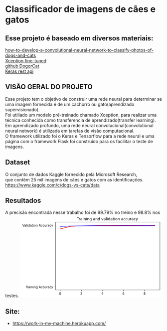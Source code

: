 # Classificador de imagens de cães e gatos 


## Esse projeto é baseado em diversos materiais:  
[how-to-develop-a-convolutional-neural-network-to-classify-photos-of-dogs-and-cats](https://machinelearningmastery.com/how-to-develop-a-convolutional-neural-network-to-classify-photos-of-dogs-and-cats/)  
[Xception fine-tuned](https://codelabs.developers.google.com/codelabs/keras-flowers-squeezenet/#7)  
[github DogorCat](https://github.com/kayveen/DogorCat)  
[Keras rest api](https://blog.keras.io/building-a-simple-keras-deep-learning-rest-api.html)  



## VISÃO GERAL DO PROJETO  
Esse projeto tem o objetivo de construir uma rede neural para determinar se uma imagem fornecida é de um cachorro ou gato(aprendizado supervisionado).   
Foi utiliado um modelo pré-treinado chamado Xception, para realizar uma técnica conhecida como transferencia de aprendizado(transfer learning). Em aprendizado profundo, uma rede neural convolucional(convolutional neural network) é utilizada em tarefas de visão computacional.  
O framework utilizado foi o Keras e Tensorflow para a rede neural e uma página com o framework Flask foi construido para os facilitar o teste de imagens.


## Dataset  
O conjunto de dados Kaggle fornecido pela Microsoft Research,  
que contém 25 mil imagens de cães e gatos com as identificações.  
https://www.kaggle.com/c/dogs-vs-cats/data

## Resultados  
A precisão encontrada nesse trabalho foi de 99.79% no treino e 98.8% nos testes.
![Precisão](accuracy.png)

## Site:
- https://work-in-my-machine.herokuapp.com/  